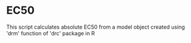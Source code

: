 # EC50
This script calculates absolute EC50 from a model object created using 'drm' function of 'drc' package in R
